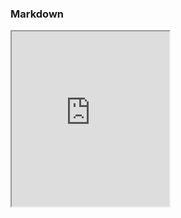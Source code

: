 
### Markdown

<iframe src="https://drive.google.com/file/d/1KVqexwjcQmichuPqAhJhhz1xN71nlr7G/preview" width=50% height="280" allow="autoplay">
</iframe><body scroll="no" style="overflow: hidden">

